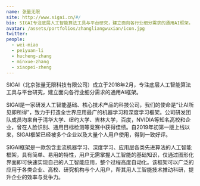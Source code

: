 ```yaml
---
name: 张量无限
site: http://www.sigai.cn/#/
bio: SIGAI专注底层人工智能算法工具与平台研究，建立面向各行业细分需求的通用AI框架。
avatar: /assets/portfolios/zhangliangwuxian/icon.jpg
twitter: 
people:
  - wei-miao
  - peiyuan-li
  - hucheng-zhang
  - minxue-zhang
  - xiaopei-zheng
---
```

SIGAI（北京张量无限科技有限公司）成立于2018年2月，专注底层人工智能算法工具与平台研究，建立面向各行业细分需求的通用AI框架。

SIGAI是一家研发人工智能基础、核心技术产品的科技公司，我们的使命是“让AI所见即所得”，致力于打造全世界应用最广的机器学习和深度学习框架。公司研发团队成员均来自于清华大学、纽约大学、吉林大学，百度，NVIDIA等知名高校和企业，曾在人脸识别、通用目标检测等竞赛中获得佳绩。自2019年初第一版上线以来，SIGAI框架已经被多个企业以及大量个人用户使用，得到一致好评。

SIGAI框架是一款包含主流机器学习、深度学习、应用层各类先进算法的人工智能框架，具有简单、易用的特性，用户无需掌握人工智能的基础知识，仅通过图形化界面即可快速实现自己的人工智能应用，整个过程高度自动化。该框架可以广泛的应用于各类企业、高校、研究机构与个人用户，帮其用人工智能技术推动科研，提升企业的效率与竞争力。
